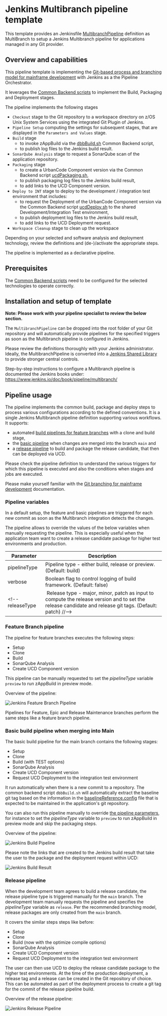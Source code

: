 # Jenkins Multibranch pipeline template

This template provides an Jenkinsfile [MultibranchPipeline](MultibranchPipeline) definition as MultiBranch to setup a Jenkins Multibranch pipeline for applications managed in any Git provider.

## Overview and capabilities

This pipeline template is implementing the [Git-based process and branching model for mainframe development](https://ibm.github.io/z-devops-acceleration-program/docs/git-branching-model-for-mainframe-dev) with Jenkins as a the Pipeline Orchestrator.

It leverages the [Common Backend scripts](https://github.com/IBM/dbb/blob/main/Templates/Common-Backend-Scripts/README.md) to implement the Build, Packaging and Deployment stages.

The pipeline implements the following stages
* `Checkout` stage to the Git repository to a workspace directory on z/OS Unix System Services using the integrated Git Plugin of Jenkins.
* `Pipeline Setup` computing the settings for subsequent stages, that are displayed in the `Parameters and Values` stage.
* `Build` stage 
  * to invoke zAppBuild via the [dbbBuild.sh](../Common-Backend-Scripts/README.md#42---dbbbuildsh) Common Backend script,
  * to publish log files to the Jenkins build result.
* `SonarQube Analysis` stage to request a SonarQube scan of the application repository.
* `Packaging` stage
  * to create a UrbanCode Component version via the Common Backend script [ucdPackaging.sh](../Common-Backend-Scripts/README.md#45---ucdpackagingsh),
  * to publish packaging log files to the Jenkins build result,
  * to add links to the UCD Component version.
* `Deploy to INT` stage to deploy to the development / integration test environment that includes:
  * to request the Deployment of the UrbanCode Component version via the Common Backend script [ucdDeploy.sh](../Common-Backend-Scripts/README.md#46---ucddeploysh) to the shared Development/Integration Test environment,
  * to publish deployment log files to the Jenkins build result,
  * to add links to the UCD Deployment request.
 * `Workspace Cleanup` stage to clean up the workspace

Depending on your selected and software analysis and deployment technology, review the definitions and (de-)/activate the appropriate steps.

The pipeline is implemented as a declarative pipeline.

## Prerequisites

The [Common Backend scripts](../Common-Backend-Scripts/) need to be configured for the selected technologies to operate correctly.

## Installation and setup of template

**Note: Please work with your pipeline specialist to review the below section.**

The `MultibranchPipeline` can be dropped into the root folder of your Git repository and will automatically provide pipelines for the specified triggers as soon as the Multibranch pipeline is configured in Jenkins.

Please review the definitions thoroughly with your Jenkins administrator. Ideally, the MultibranchPipeline is converted into a [Jenkins Shared Library](https://www.jenkins.io/doc/book/pipeline/shared-libraries/) to provide stronger central controls.

Step-by-step instructions to configure a Multibranch pipeline is documented the Jenkins books under: https://www.jenkins.io/doc/book/pipeline/multibranch/


## Pipeline usage

The pipeline implements the common build, package and deploy steps to process various configurations according to the defined conventions.
It is a single Jenkins Multibranch pipeline definition supporting various workflows. It supports: 

* automated [build pipelines for feature branches](https://ibm.github.io/z-devops-acceleration-program/docs/branching-model-supporting-pipeline#pipeline-build-of-feature-branches) with a clone and build stage,
* the [basic pipeline](https://ibm.github.io/z-devops-acceleration-program/docs/branching-model-supporting-pipeline#the-basic-build-pipeline-for-main-epic-and-release-branches) when changes are merged into the branch `main` and
* a [release pipeline](https://ibm.github.io/z-devops-acceleration-program/docs/branching-model-supporting-pipeline#the-release-pipeline-with-build-packaging-and-deploy-stages) to build and package the release candidate, that then can be deployed via UCD.

Please check the pipeline definition to understand the various triggers for which this pipeline is executed and also the conditions when stages and jobs are executed.

Please make yourself familiar with the [Git branching for mainframe development](https://ibm.github.io/z-devops-acceleration-program/docs/git-branching-model-for-mainframe-dev/#characteristics-of-mainline-based-development-with-feature-branches) documentation.

### Pipeline variables

In a default setup, the feature and basic pipelines are triggered for each new commit as soon as the Multibranch integration detects the changes.

The pipeline allows to override the values of the below variables when manually requesting the pipeline. This is especially useful when the application team want to create a release candidate package for higher test environments and production.

Parameter | Description
--- | ---
pipelineType     | Pipeline type - either build, release or preview. (Default: build)
verbose          | Boolean flag to control logging of build framework. (Default: false)
<!-- releaseType      | Release type - major, minor, patch as input to compute the release version and to set the release candidate and release git tags. (Default: patch) //-->

### Feature Branch pipeline

The pipeline for feature branches executes the following steps:

* Setup
* Clone
* Build
* SonarQube Analysis
* Create UCD Component version

This pipeline can be manually requested to set the *pipelineType* variable `preview` to run zAppBuild in preview mode.

Overview of the pipeline:  

![Jenkins Feature Branch Pipeline](images/jenkins-pipeline-feature-branch.png)

Pipelines for Feature, Epic and Release Maintenance branches perform the same steps like a feature branch pipeline. 

### Basic build pipeline when merging into Main

The basic build pipeline for the main branch contains the following stages:

* Setup
* Clone
* Build (with TEST options)
* SonarQube Analysis
* Create UCD Component version
* Request UCD Deployment to the integration test environment

It run automatically when there is a new commit to a repository. The common backend script `dbbBuild.sh` will automatically extract the baseline git tag based on the information in the [baselineReference.config](../Common-Backend-Scripts/samples/baselineReference.config) file that is expected to be maintained in the application's git repository.

You can also run this pipeline manually to override [the pipeline parameters](#pipeline-variables), for instance to set the *pipelineType* variable to `preview` to run zAppBuild in preview mode and skip the packaging steps.

Overview of the pipeline:

![Jenkins Build Pipeline](images/jenkins-pipeline-basicBuild.png)

Please note the links that are created to the Jenkins build result that take the user to the package and the deployment request within UCD:

![Jenkins Build Result](images/jenkins-pipeline-basicBuild-result.png)

### Release pipeline

When the development team agrees to build a release candidate, the release pipeline type is triggered manually for the `main` branch. The development team manually requests the pipeline and specifies the *pipelineType* variable as `release`. Per the recommended branching model, release packages are only created from the `main` branch.

It covers the similar steps steps like before:

* Setup
* Clone
* Build (now with the optimize compile options)
* SonarQube Analysis
* Create UCD Component version
* Request UCD Deployment to the integration test environment

The user can then use UCD to deploy the release candidate package to the higher test environments. At the time of the production deployment, a release tag and a release can be created in the Git repository of choice. This can be automated as part of the deployment process to create a git tag for the commit of the release pipeline build. 

Overview of the release pipeline:

![Jenkins Release Pipeline](images/jenkins-pipeline-basicBuild.png)